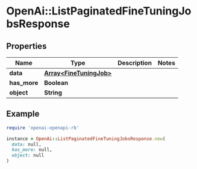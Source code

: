 # OpenAi::ListPaginatedFineTuningJobsResponse

## Properties

| Name | Type | Description | Notes |
| ---- | ---- | ----------- | ----- |
| **data** | [**Array&lt;FineTuningJob&gt;**](FineTuningJob.md) |  |  |
| **has_more** | **Boolean** |  |  |
| **object** | **String** |  |  |

## Example

```ruby
require 'openai-openapi-rb'

instance = OpenAi::ListPaginatedFineTuningJobsResponse.new(
  data: null,
  has_more: null,
  object: null
)
```

